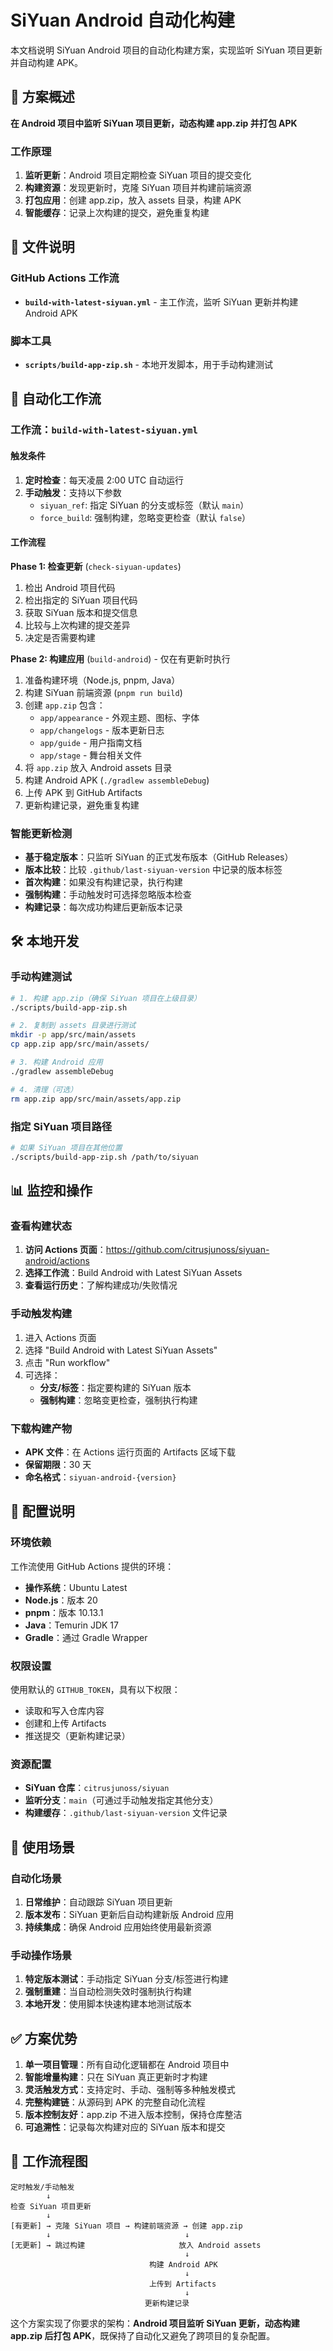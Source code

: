 # SiYuan Android 自动化构建

本文档说明 SiYuan Android 项目的自动化构建方案，实现监听 SiYuan 项目更新并自动构建 APK。

## 🎯 方案概述

**在 Android 项目中监听 SiYuan 项目更新，动态构建 app.zip 并打包 APK**

### 工作原理

1. **监听更新**：Android 项目定期检查 SiYuan 项目的提交变化
2. **构建资源**：发现更新时，克隆 SiYuan 项目并构建前端资源
3. **打包应用**：创建 app.zip，放入 assets 目录，构建 APK
4. **智能缓存**：记录上次构建的提交，避免重复构建

## 📁 文件说明

### GitHub Actions 工作流

- **`build-with-latest-siyuan.yml`** - 主工作流，监听 SiYuan 更新并构建 Android APK

### 脚本工具

- **`scripts/build-app-zip.sh`** - 本地开发脚本，用于手动构建测试

## 🤖 自动化工作流

### 工作流：`build-with-latest-siyuan.yml`

#### 触发条件

1. **定时检查**：每天凌晨 2:00 UTC 自动运行
2. **手动触发**：支持以下参数
   - `siyuan_ref`: 指定 SiYuan 的分支或标签（默认 `main`）
   - `force_build`: 强制构建，忽略变更检查（默认 `false`）

#### 工作流程

**Phase 1: 检查更新** (`check-siyuan-updates`)

1. 检出 Android 项目代码
2. 检出指定的 SiYuan 项目代码
3. 获取 SiYuan 版本和提交信息
4. 比较与上次构建的提交差异
5. 决定是否需要构建

**Phase 2: 构建应用** (`build-android`) - 仅在有更新时执行

1. 准备构建环境（Node.js, pnpm, Java）
2. 构建 SiYuan 前端资源 (`pnpm run build`)
3. 创建 `app.zip` 包含：
   - `app/appearance` - 外观主题、图标、字体
   - `app/changelogs` - 版本更新日志
   - `app/guide` - 用户指南文档
   - `app/stage` - 舞台相关文件
4. 将 `app.zip` 放入 Android assets 目录
5. 构建 Android APK (`./gradlew assembleDebug`)
6. 上传 APK 到 GitHub Artifacts
7. 更新构建记录，避免重复构建

### 智能更新检测

- **基于稳定版本**：只监听 SiYuan 的正式发布版本（GitHub Releases）
- **版本比较**：比较 `.github/last-siyuan-version` 中记录的版本标签  
- **首次构建**：如果没有构建记录，执行构建
- **强制构建**：手动触发时可选择忽略版本检查
- **构建记录**：每次成功构建后更新版本记录

## 🛠 本地开发

### 手动构建测试

```bash
# 1. 构建 app.zip（确保 SiYuan 项目在上级目录）
./scripts/build-app-zip.sh

# 2. 复制到 assets 目录进行测试
mkdir -p app/src/main/assets
cp app.zip app/src/main/assets/

# 3. 构建 Android 应用
./gradlew assembleDebug

# 4. 清理（可选）
rm app.zip app/src/main/assets/app.zip
```

### 指定 SiYuan 项目路径

```bash
# 如果 SiYuan 项目在其他位置
./scripts/build-app-zip.sh /path/to/siyuan
```

## 📊 监控和操作

### 查看构建状态

1. **访问 Actions 页面**：https://github.com/citrusjunoss/siyuan-android/actions
2. **选择工作流**：Build Android with Latest SiYuan Assets
3. **查看运行历史**：了解构建成功/失败情况

### 手动触发构建

1. 进入 Actions 页面
2. 选择 "Build Android with Latest SiYuan Assets"
3. 点击 "Run workflow"
4. 可选择：
   - **分支/标签**：指定要构建的 SiYuan 版本
   - **强制构建**：忽略变更检查，强制执行构建

### 下载构建产物

- **APK 文件**：在 Actions 运行页面的 Artifacts 区域下载
- **保留期限**：30 天
- **命名格式**：`siyuan-android-{version}`

## 🔧 配置说明

### 环境依赖

工作流使用 GitHub Actions 提供的环境：
- **操作系统**：Ubuntu Latest
- **Node.js**：版本 20
- **pnpm**：版本 10.13.1
- **Java**：Temurin JDK 17
- **Gradle**：通过 Gradle Wrapper

### 权限设置

使用默认的 `GITHUB_TOKEN`，具有以下权限：
- 读取和写入仓库内容
- 创建和上传 Artifacts
- 推送提交（更新构建记录）

### 资源配置

- **SiYuan 仓库**：`citrusjunoss/siyuan`
- **监听分支**：`main`（可通过手动触发指定其他分支）
- **构建缓存**：`.github/last-siyuan-version` 文件记录

## 🎯 使用场景

### 自动化场景

1. **日常维护**：自动跟踪 SiYuan 项目更新
2. **版本发布**：SiYuan 更新后自动构建新版 Android 应用
3. **持续集成**：确保 Android 应用始终使用最新资源

### 手动操作场景

1. **特定版本测试**：手动指定 SiYuan 分支/标签进行构建
2. **强制重建**：当自动检测失效时强制执行构建
3. **本地开发**：使用脚本快速构建本地测试版本

## ✅ 方案优势

1. **单一项目管理**：所有自动化逻辑都在 Android 项目中
2. **智能增量构建**：只在 SiYuan 真正更新时才构建
3. **灵活触发方式**：支持定时、手动、强制等多种触发模式
4. **完整构建链**：从源码到 APK 的完整自动化流程
5. **版本控制友好**：app.zip 不进入版本控制，保持仓库整洁
6. **可追溯性**：记录每次构建对应的 SiYuan 版本和提交

## 🔄 工作流程图

```
定时触发/手动触发
        ↓
检查 SiYuan 项目更新
        ↓
[有更新] → 克隆 SiYuan 项目 → 构建前端资源 → 创建 app.zip
        ↓                              ↓
[无更新] → 跳过构建                     放入 Android assets
                                       ↓
                               构建 Android APK
                                       ↓
                               上传到 Artifacts
                                       ↓
                              更新构建记录
```

这个方案实现了你要求的架构：**Android 项目监听 SiYuan 更新，动态构建 app.zip 后打包 APK**，既保持了自动化又避免了跨项目的复杂配置。